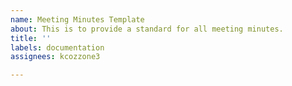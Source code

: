 ```yaml
---
name: Meeting Minutes Template
about: This is to provide a standard for all meeting minutes.
title: ''
labels: documentation
assignees: kcozzone3

---
```



